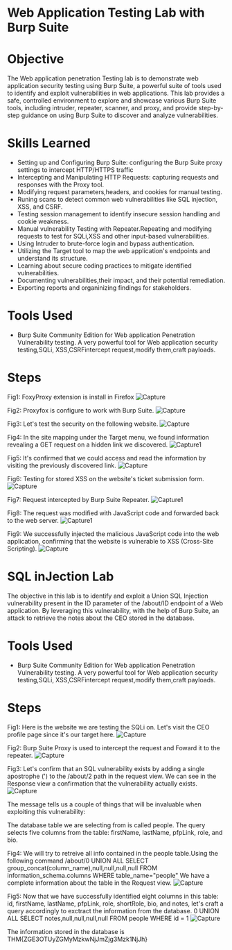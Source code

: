 # Web Application Testing Lab with Burp Suite

# Objective

The Web application penetration Testing lab is to demonstrate web application security testing using Burp Suite, a powerful suite of tools used to identify and exploit vulnerabilities in web applications. This lab provides a safe, controlled environment to explore and showcase various Burp Suite tools, including intruder, repeater, scanner, and proxy,  and provide step-by-step guidance on using Burp Suite to discover and analyze vulnerabilities.


# Skills Learned
- Setting up and Configuring Burp Suite: configuring the Burp Suite proxy settings to intercept HTTP/HTTPS traffic
- Intercepting and Manipulating HTTP Requests: capturing requests and responses with the Proxy tool.
- Modifying  request parameters,headers, and cookies for manual testing.
- Runing scans to detect common web vulnerabilities like SQL injection, XSS, and CSRF.
- Testing session management to identify insecure session handling and cookie weakness.
- Manual vulnerability Testing with Repeater.Repeating and modifying requests to test for SQLi,XSS and other input-based vulnerabilities.
- Using Intruder to brute-force login and bypass authentication.
- Utilizing the Target tool to map the web application's endpoints and understand its structure.
- Learning about secure coding practices to mitigate identified vulnerabilities.
- Documenting vulnerabilities,their impact, and their potential remediation.
- Exporting reports and organinizing findings for stakeholders.


# Tools Used

- Burp Suite Community Edition for Web application Penetration Vulnerability testing. A very powerful tool for Web application security testing,SQLi, XSS,CSRFintercept request,modify them,craft payloads.


# Steps

Fig1: FoxyProxy extension is install in Firefox
![Capture](https://github.com/user-attachments/assets/8bfb5514-b304-4992-81c1-62d762d843a5)

Fig2: Proxyfox is configure to work with Burp Suite.
![Capture](https://github.com/user-attachments/assets/87bda66b-f559-4d2c-8108-e45032a76e5e)

Fig3: Let's test the security on the following website.
![Capture](https://github.com/user-attachments/assets/73aec982-24ea-488d-a642-fa58a4fd6a88)

Fig4: In the site mapping under the Target menu, we found information revealing a GET request on a hidden link we discovered.
![Capture1](https://github.com/user-attachments/assets/7faf92f6-363c-4a73-b0d6-a6f50a28363d)

Fig5: It's confirmed that we could access and read the information by visiting the previously discovered link.
![Capture](https://github.com/user-attachments/assets/14771851-62c7-470d-b8e4-8cde66dd906e)

Fig6: Testing for stored XSS on the website's ticket submission form.
![Capture](https://github.com/user-attachments/assets/8e7c7855-f5b8-4390-ab36-062c4760fc88)

Fig7: Request intercepted by Burp Suite Repeater.
![Capture1](https://github.com/user-attachments/assets/48de92ec-6cc5-4c32-a302-55038da948a7)

Fig8: The request was modified with JavaScript code and forwarded back to the web server.
![Capture1](https://github.com/user-attachments/assets/dbec42c9-ac4e-4869-8962-be0a8eb5c5d1)

Fig9: We successfully injected the malicious JavaScript code into the web application, confirming that the website is vulnerable to XSS (Cross-Site Scripting).
![Capture](https://github.com/user-attachments/assets/1106664a-0fc4-469c-8bb5-de82d4757ff6)





# SQL inJection Lab

The objective in this lab is to identify and exploit a Union SQL Injection vulnerability present in the ID parameter of the /about/ID endpoint of a Web application. By leveraging this vulnerability, with the help of Burp Suite, an attack to retrieve the notes about the CEO stored in the database.



# Tools Used

- Burp Suite Community Edition for Web application Penetration Vulnerability testing. A very powerful tool for Web application security testing,SQLi, XSS,CSRFintercept request,modify them,craft payloads.


# Steps

Fig1: Here is the website we are testing the SQLi on. Let's visit the CEO profile page since it's our target here.
![Capture](https://github.com/user-attachments/assets/a16fb162-bdaa-4118-8008-92f99cfcb08f)


Fig2: Burp Suite Proxy is used to intercept the request and Foward it to the repeater.
![Capture](https://github.com/user-attachments/assets/1b2d02fe-304a-4ac6-8a55-8a7152f6340d)


Fig3: Let's confirm that an SQL vulnerability exists by adding a single apostrophe (') to the /about/2 path in the request view. We can see in the Response view a confirmation that the vulnerability actually exists.
![Capture](https://github.com/user-attachments/assets/7fd27d99-5681-4734-b1b9-b839a2908ba4)


The message tells us a couple of things that will be invaluable when exploiting this vulnerability:

The database table we are selecting from is called people.
The query selects five columns from the table: firstName, lastName, pfpLink, role, and bio.

Fig4: We will try to retreive all info contained in the people table.Using the following command
/about/0 UNION ALL SELECT group_concat(column_name),null,null,null,null FROM information_schema.columns WHERE table_name="people"
We have a complete information about the table in the Request view.
![Capture](https://github.com/user-attachments/assets/831ca78e-f1a3-4146-ab5f-306b2b7e4617)

Fig5: Now that we have successfully identified eight columns in this table: id, firstName, lastName, pfpLink, role, shortRole, bio, and notes, let's craft a query accordingly to exctract the information from the database.
0 UNION ALL SELECT notes,null,null,null,null FROM people WHERE id = 1
![Capture](https://github.com/user-attachments/assets/aa78dc3a-8e39-44bf-b3ef-6040d1564ce0)

The information stored in the database is THM{ZGE3OTUyZGMyMzkwNjJmZjg3Mzk1NjJh}
